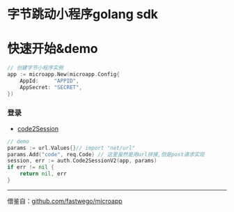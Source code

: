 # 字节跳动小程序golang sdk

# 快速开始&demo
```go
// 创建字节小程序实例
app := microapp.New(microapp.Config{
    AppId:     "APPID",
    AppSecret: "SECRET",
})
```

### 登录
- [code2Session](https://microapp.bytedance.com/docs/zh-CN/mini-app/develop/server/log-in/code-2-session)
```go
// demo
params := url.Values{}// import "net/url"
params.Add("code", req.Code) // 这里虽然是用url拼接,但是post请求实现
session, err := auth.Code2SessionV2(app, params)
if err != nil {
    return nil, err
}
```





---
借鉴自：[github.com/fastwego/microapp](https://github.com/21888/microapp)

